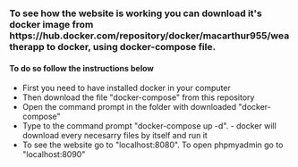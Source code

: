 <h3>To see how the website is working you can download it's docker image from https://hub.docker.com/repository/docker/macarthur955/weatherapp to docker, using docker-compose file.</h3>
<h4>To do so follow the instructions below</h4>
<ul>
  <li>First you need to have installed docker in your computer</li>
  <li>Then download the file "docker-compose" from this repository</li>
  <li>Open the command prompt in the folder with downloaded "docker-compose"</li>
  <li>Type to the command prompt "docker-compose up -d". - docker will download every necesarry files by itself and run it</li>
  <li>To see the website go to "localhost:8080". To open phpmyadmin go to "localhost:8090"</li>
</ul>
